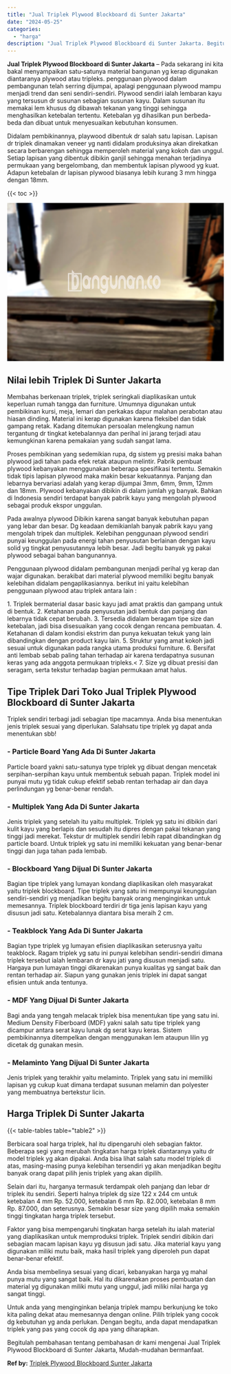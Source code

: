 ```yaml
---
title: "Jual Triplek Plywood Blockboard di Sunter Jakarta"
date: "2024-05-25"
categories: 
  - "harga"
description: "Jual Triplek Plywood Blockboard di Sunter Jakarta. Begitulah pembahasan tentang pembahasan dr kami mengenai Jual Triplek Plywood Blockboard di Sunter Jakarta..."
---
```


**Jual Triplek Plywood Blockboard di Sunter Jakarta** – Pada sekarang ini kita bakal menyampaikan satu-satunya material bangunan yg kerap digunakan diantaranya plywood atau tripleks. penggunaan plywood dalam pembangunan telah serring dijumpai, apalagi penggunaan plywood mampu menjadi trend dan seni sendiri-sendiri. Plywood sendiri ialah lembaran kayu yang tersusun dr susunan sebagian susunan kayu. Dalam susunan itu memakai lem khusus dg dibawah tekanan yang tinggi sehingga menghasilkan ketebalan tertentu. Ketebalan yg dihasilkan pun berbeda-beda dan dibuat untuk menyesuaikan kebutuhan konsumen.

Didalam pembikinannya, playwood dibentuk dr salah satu lapisan. Lapisan dr triplek dinamakan veneer yg nanti didalam produksinya akan direkatkan secara berbarengan sehingga memperoleh material yang kokoh dan unggul. Setiap lapisan yang dibentuk dibikin ganjil sehingga menahan terjadinya permukaan yang bergelombang, dan membentuk lapisan plywood yg kuat. Adapun ketebalan dr lapisan plywood biasanya lebih kurang 3 mm hingga dengan 18mm.

{{< toc >}}

![Jual Triplek Plywood Blockboard di Sunter Jakarta](/images/jual-triplek-murah-47.png)

## Nilai lebih Triplek Di Sunter Jakarta

Membahas berkenaan triplek, triplek seringkali diaplikasikan untuk keperluan rumah tangga dan furniture. Umumnya digunakan untuk pembikinan kursi, meja, lemari dan perkakas dapur malahan perabotan atau hiasan dinding. Material ini kerap digunakan karena fleksibel dan tidak gampang retak. Kadang ditemukan persoalan melengkung namun tergantung dr tingkat ketebalannya dan perihal ini jarang terjadi atau kemungkinan karena pemakaian yang sudah sangat lama.

Proses pembikinan yang sedemikian rupa, dg sistem yg presisi maka bahan plywood jadi tahan pada efek retak ataupun melintir. Pabrik pembuat plywood kebanyakan menggunakan beberapa spesifikasi tertentu. Semakin tidak tipis lapisan plywood maka makin besar kekuatannya. Panjang dan lebarnya bervariasi adalah yang kerap dijumpai 3mm, 6mm, 9mm, 12mm dan 18mm. Plywood kebanyakan dibikin di dalam jumlah yg banyak. Bahkan di Indonesia sendiri terdapat banyak pabrik kayu yang mengolah plywood sebagai produk ekspor unggulan.

Pada awalnya plywood Dibikin karena sangat banyak kebutuhan papan yang lebar dan besar. Dg keadaan demikianlah banyak pabrik kayu yang mengolah tripek dan multiplek. Kelebihan penggunaan plywood sendiri punyai keunggulan pada energi tahan penyusutan berlainan dengan kayu solid yg tingkat penyusutannya lebih besar. Jadi begitu banyak yg pakai plywood sebagai bahan bangunannya.

Penggunaan plywood didalam pembangunan menjadi perihal yg kerap dan wajar digunakan. berakibat dari material plywood memiliki begitu banyak kelebihan didalam pengaplikasiannya. berikut ini yaitu kelebihan penggunaan plywood atau triplek antara lain :

1\. Triplek bermaterial dasar basic kayu jadi amat praktis dan gampang untuk di bentuk. 2. Ketahanan pada penyusutan jadi bentuk dan panjang dan lebarnya tidak cepat berubah. 3. Tersedia didalam beragam tipe size dan ketebalan, jadi bisa disesuaikan yang cocok dengan rencana pembuatan. 4. Ketahanan di dalam kondisi ekstrim dan punya kekuatan tekuk yang lain dibandingkan dengan product kayu lain. 5. Struktur yang amat kokoh jadi sesuai untuk digunakan pada rangka utama produksi furniture. 6. Bersifat anti lembab sebab paling tahan terhadap air karena terdapatnya susunan keras yang ada anggota permukaan tripleks.< 7. Size yg dibuat presisi dan seragam, serta tekstur terhadap bagian permukaan amat halus.

## Tipe Triplek Dari Toko Jual Triplek Plywood Blockboard di Sunter Jakarta

Triplek sendiri terbagi jadi sebagian tipe macamnya. Anda bisa menentukan jenis triplek sesuai yang diperlukan. Salahsatu tipe triplek yg dapat anda menentukan sbb!

### \- Particle Board Yang Ada Di Sunter Jakarta

Particle board yakni satu-satunya type triplek yg dibuat dengan mencetak serpihan-serpihan kayu untuk membentuk sebuah papan. Triplek model ini punyai mutu yg tidak cukup efektif sebab rentan terhadap air dan daya perlindungan yg benar-benar rendah.

### \- Multiplek Yang Ada Di Sunter Jakarta

Jenis triplek yang setelah itu yaitu multiplek. Triplek yg satu ini dibikin dari kulit kayu yang berlapis dan sesudah itu dipres dengan pakai tekanan yang tinggi jadi merekat. Tekstur dr multiplek sendiri lebih rapat dibandingkan dg particle board. Untuk triplek yg satu ini memiliki kekuatan yang benar-benar tinggi dan juga tahan pada lembab.

### \- Blockboard Yang Dijual Di Sunter Jakarta

Bagian tipe triplek yang lumayan kondang diaplikasikan oleh masyarakat yaitu triplek blockboard. Tipe triplek yang satu ini mempunyai keunggulan sendiri-sendiri yg menjadikan begitu banyak orang menginginkan untuk memesannya. Triplek blockboard terdiri dr tiga jenis lapisan kayu yang disusun jadi satu. Ketebalannya diantara bisa meraih 2 cm.

### \- Teakblock Yang Ada Di Sunter Jakarta

Bagian type triplek yg lumayan efisien diaplikasikan seterusnya yaitu teakblock. Ragam triplek yg satu ini punyai kelebihan sendiri-sendiri dimana triplek tersebut ialah lembaran dr kayu jati yang disusun menjadi satu. Hargaya pun lumayan tinggi dikarenakan punya kualitas yg sangat baik dan rentan terhadap air. Siapun yang gunakan jenis triplek ini dapat sangat efisien untuk anda tentunya.

### \- MDF Yang Dijual Di Sunter Jakarta

Bagi anda yang tengah melacak triplek bisa menentukan tipe yang satu ini. Medium Density Fiberboard (MDF) yakni salah satu tipe triplek yang dicampur antara serat kayu lunak dg serat kayu keras. Sistem pembikinannya ditempelkan dengan menggunakan lem ataupun lilin yg dicetak dg gunakan mesin.

### \- Melaminto Yang Dijual Di Sunter Jakarta

Jenis triplek yang terakhir yaitu melaminto. Triplek yang satu ini memiliki lapisan yg cukup kuat dimana terdapat susunan melamin dan polyester yang membuatnya bertekstur licin.

## Harga Triplek Di Sunter Jakarta

{{< table-tables table="table2" >}}

Berbicara soal harga triplek, hal itu dipengaruhi oleh sebagian faktor. Beberapa segi yang merubah tingkatan harga triplek diantaranya yaitu dr model triplek yg akan dipakai. Anda bisa lihat salah satu model triplek di atas, masing-masing punya kelebihan tersendiri yg akan menjadikan begitu banyak orang dapat pilih jenis triplek yang akan dipilih.

Selain dari itu, harganya termasuk terdampak oleh panjang dan lebar dr triplek itu sendiri. Seperti halnya triplek dg size 122 x 244 cm untuk ketebalan 4 mm Rp. 52.000, ketebalan 6 mm Rp. 82.000, ketebalan 8 mm Rp. 87.000, dan seterusnya. Semakin besar size yang dipilih maka semakin tinggi tingkatan harga triplek tersebut.

Faktor yang bisa mempengaruhi tingkatan harga setelah itu ialah material yang diaplikasikan untuk memproduksi triplek. Triplek sendiri dibikin dari sebagian macam lapisan kayu yg disusun jadi satu. Jika material kayu yang digunakan miliki mutu baik, maka hasil triplek yang diperoleh pun dapat benar-benar efektif.

Anda bisa membelinya sesuai yang dicari, kebanyakan harga yg mahal punya mutu yang sangat baik. Hal itu dikarenakan proses pembuatan dan material yg digunakan miliki mutu yang unggul, jadi miliki nilai harga yg sangat tinggi.

Untuk anda yang menginginkan belanja triplek mampu berkunjung ke toko kita paling dekat atau memesannya dengan online. Pilih triplek yang cocok dg kebutuhan yg anda perlukan. Dengan begitu, anda dapat mendapatkan triplek yang pas yang cocok dg apa yang diharapkan.

Begitulah pembahasan tentang pembahasan dr kami mengenai Jual Triplek Plywood Blockboard di Sunter Jakarta, Mudah-mudahan bermanfaat.

**Ref by:** [Triplek Plywood Blockboard Sunter Jakarta](https://id.wikipedia.org/wiki/Triplek)
